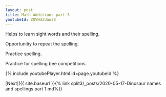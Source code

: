 ```yaml
---
layout: post
title: Math Additions part 3
youtubeId: ZOVHdzUaos8
---
```

 
 
Helps to learn sight words and their spelling.

Opportunitiy to repeat the spelling. 

Practice spelling. 
 
Practice for spelling bee competitions. 
 
{% include youtubePlayer.html id=page.youtubeId %}
 
 

[Next]({{ site.baseurl }}{% link  split3/_posts/2020-05-17-Dinosaur names and spellings part 1.md%})
 
